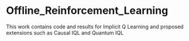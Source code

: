 # Offline_Reinforcement_Learning
This work contains code and results for Implicit Q Learning and proposed extensions such as Causal IQL and Quantum IQL
